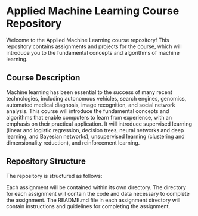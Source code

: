 # Applied Machine Learning Course Repository

Welcome to the Applied Machine Learning course repository! This repository contains assignments and projects for the course, which will introduce you to the fundamental concepts and algorithms of machine learning.

## Course Description
Machine learning has been essential to the success of many recent technologies, including autonomous vehicles, search engines, genomics, automated medical diagnosis, image recognition, and social network analysis. This course will introduce the fundamental concepts and algorithms that enable computers to learn from experience, with an emphasis on their practical application. It will introduce supervised learning (linear and logistic regression, decision trees, neural networks and deep learning, and Bayesian networks), unsupervised learning (clustering and dimensionality reduction), and reinforcement learning.

## Repository Structure
The repository is structured as follows:

Each assignment will be contained within its own directory.
The directory for each assignment will contain the code and data necessary to complete the assignment.
The README.md file in each assignment directory will contain instructions and guidelines for completing the assignment.


